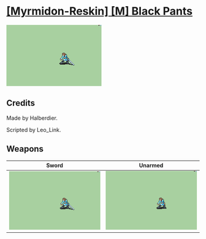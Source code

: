 # [\[Myrmidon-Reskin\] \[M\] Black Pants](./)
 

<img src="./1.%20Sword/Sword_000.png" alt="[Myrmidon-Reskin] [M] Black Pants standing" />

## Credits

Made by Halberdier.

Scripted by Leo_Link.

## Weapons
 

|Sword |Unarmed |
|  :---: | :---: |
| <img alt="Sword animation" src="./1.%20Sword/Sword.gif" /> | <img alt="Unarmed animation" src="./8.%20Unarmed/Unarmed.gif" /> |
